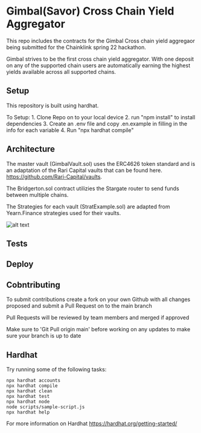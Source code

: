 # Gimbal(Savor) Cross Chain Yield Aggregator

This repo includes the contracts for the Gimbal Cross chain yield aggregaor being submitted for the Chainklink spring 22 hackathon.

Gimbal strives to be the first cross chain yield aggregator. With one deposit on any of the supported chain users are automatically earning the highest yields available across all supported chains.

## Setup

This repository is built using hardhat.

To Setup:
    1. Clone Repo on to your local device
    2. run "npm install"  to install dependencies
    3. Create an .env file and copy .en.example in filling in the info for each variable
    4. Run "npx hardhat compile"

## Architecture

The master vault (GimbalVault.sol) uses the ERC4626 token standard and is an adaptation of the Rari Capital vaults that can be found here. https://github.com/Rari-Capital/vaults.

The Bridgerton.sol contract utilizies the Stargate router to send funds between multiple chains.

The Strategies for each vault (StratExample.sol) are adapted from Yearn.Finance strategies used for their vaults.

![alt text]('./misc/vaultArch.png')

## Tests


## Deploy

## Cobntributing

To submit contributions create a fork on your own Github with all changes proposed and submit a Pull Request on to the main branch

Pull Requests will be reviewed by team members and merged if approved

Make sure to 'Git Pull origin main' before working on any updates to make sure your branch is up to date
## Hardhat
Try running some of the following tasks:

```shell
npx hardhat accounts
npx hardhat compile
npx hardhat clean
npx hardhat test
npx hardhat node
node scripts/sample-script.js
npx hardhat help
```

For more information on Hardhat https://hardhat.org/getting-started/
